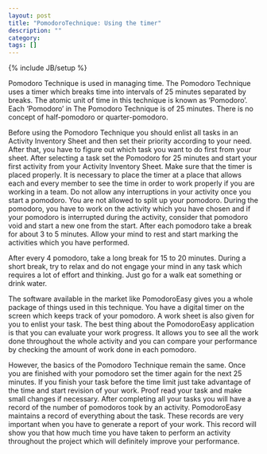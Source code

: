 ```yaml
---
layout: post
title: "PomodoroTechnique: Using the timer"
description: ""
category: 
tags: []
---
```

{% include JB/setup %}

Pomodoro Technique is used in managing time. The Pomodoro Technique uses a timer which breaks time into intervals of 25 minutes separated by breaks. The atomic unit of time in this technique is known as ‘Pomodoro’. Each ‘Pomodoro’ in The Pomodoro Technique is of 25 minutes. There is no concept of half-pomodoro or quarter-pomodoro. 

Before using the Pomodoro Technique you should enlist all tasks in an Activity Inventory Sheet and then set their priority according to your need. After that, you have to figure out which task you want to do first from your sheet. After selecting a task set the Pomodoro for 25 minutes and start your first activity from your Activity Inventory Sheet. Make sure that the timer is placed properly. It is necessary to place the timer at a place that allows each and every member to see the time in order to work properly if you are working in a team. Do not allow any interruptions in your activity once you start a pomodoro. You are not allowed to split up your pomodoro. During the pomodoro, you have to work on the activity which you have chosen and if your pomodoro is interrupted during the activity, consider that pomodoro void and start a new one from the start. After each pomodoro take a break for about 3 to 5 minutes. Allow your mind to rest and start marking the activities which you have performed. 

After every 4 pomodoro, take a long break for 15 to 20 minutes. During a short break, try to relax and do not engage your mind in any task which requires a lot of effort and thinking. Just go for a walk eat something or drink water. 

The software available in the market like PomodoroEasy gives you a whole package of things used in this technique. You have a digital timer on the screen which keeps track of your pomodoro. A work sheet is also given for you to enlist your task. The best thing about the PomodoroEasy application is that you can evaluate your work progress. It allows you to see all the work done throughout the whole activity and you can compare your performance by checking the amount of work done in each pomodoro. 

However, the basics of the Pomodoro Technique remain the same. Once you are finished with your pomodoro set the timer again for the next 25 minutes. If you finish your task before the time limit just take advantage of the time and start revision of your work. Proof read your task and make small changes if necessary. After completing all your tasks you will have a record of the number of pomodoros took by an activity. PomodoroEasy maintains a record of everything about the task. These records are very important when you have to generate a report of your work. This record will show you that how much time you have taken to perform an activity throughout the project which will definitely improve your performance.
